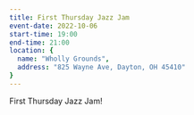 ```yaml
---
title: First Thursday Jazz Jam
event-date: 2022-10-06
start-time: 19:00
end-time: 21:00
location: {
  name: "Wholly Grounds",
  address: "825 Wayne Ave, Dayton, OH 45410"
}
---
```


First Thursday Jazz Jam!
